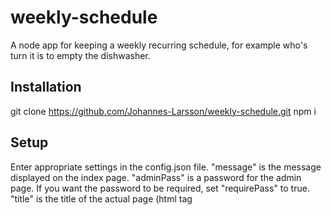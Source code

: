 # weekly-schedule
A node app for keeping a weekly recurring schedule, for example who's turn it is to empty the dishwasher.

## Installation
  git clone https://github.com/Johannes-Larsson/weekly-schedule.git
  npm i

## Setup
Enter appropriate settings in the config.json file. "message" is the message displayed on the index page. "adminPass" is a password for the admin page. If you want the password to be required, set "requirePass" to true. "title" is the title of the actual page (html tag <title> in <head>).

To change the schedule, go to the /admin page.

If you want the admin page to be a different language than english, you can edit the "language.json" file appropriately. ("day" is the header, "days" are names of the days in the week, starting with sunday.)

